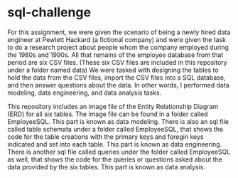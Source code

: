 # sql-challenge

For this assignment, we were given the scenario of being a newly hired data engineer at Pewlett Hackard (a fictional company) and were given the task to do a research project about people whom the company employed during the 1980s and 1990s. All that remains of the employee database from that period are six CSV files. (These six CSV files are included in this repository under a folder named data) We were tasked with designing the tables to hold the data from the CSV files, import the CSV files into a SQL database, and then answer questions about the data. In other words, I performed data modeling, data engineering, and data analysis tasks.

This repository includes an image file of the Entity Relationship Diagram (ERD) for all six tables. The image file can be found in a folder called EmployeeSQL. 
This part is known as data modeling.
There is also an sql file called table schemata under a folder called EmployeeSQL, that shows the code for the table creations with the primary keys and foregin keys indicated and set into each table. This part is known as data engineering. 
There is another sql file called queries under the folder called EmployeeSQL as well, that shows the code for the queries or questions asked about the data provided by the six tables. This part is known as data analysis.

